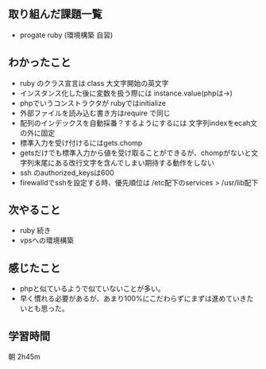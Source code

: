 
## 取り組んだ課題一覧
- progate ruby
(環境構築 自習)
## わかったこと
- ruby のクラス宣言は class 大文字開始の英文字
- インスタンス化した後に変数を扱う際には instance.value(phpは->)
- phpでいうコンストラクタが rubyではinitialize
- 外部ファイルを読み込む書き方はrequire で同じ
- 配列のインデックスを自動採番？するようにするには 文字列indexをecah文の外に固定
- 標準入力を受け付けるにはgets.chomp
- getsだけでも標準入力から値を受け取ることができるが、chompがないと文字列末尾にある改行文字を含んでしまい期待する動作をしない
- ssh のauthorized_keysは600
- firewalldでsshを設定する時、優先順位は /etc配下のservices > /usr/lib配下

## 次やること
- ruby 続き
- vpsへの環境構築

## 感じたこと
- phpと似ているようで似ていないことが多い。
- 早く慣れる必要があるが、あまり100%にこだわらずにまずは進めていきたいとも思った。

## 学習時間
朝 2h45m
